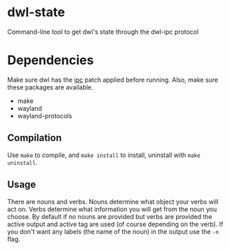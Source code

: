 # dwl-state
Command-line tool to get dwl's state through the dwl-ipc protocol

# Dependencies
Make sure dwl has the [ipc](https://github.com/djpohly/dwl/wiki/ipc) patch applied before running. Also, make sure these packages are available.
 + make
 + wayland
 + wayland-protocols

## Compilation
Use `make` to compile, and `make install` to install, uninstall with `make uninstall`.

## Usage
There are nouns and verbs. Nouns determine what object your verbs will act on. Verbs determine what information you will get from the noun you choose.
By default if no nouns are provided but verbs are provided the active output and active tag are used (of course depending on the verb). If you don't want
any labels (the name of the noun) in the output use the `-n` flag.
